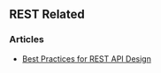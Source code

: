 ## REST Related


### Articles
- [Best Practices for REST API Design](https://stackoverflow.blog/2020/03/02/best-practices-for-rest-api-design/)
